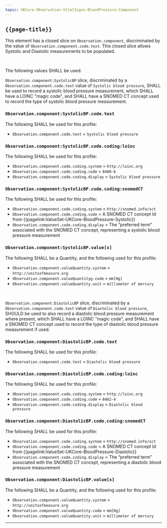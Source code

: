 ```yaml
---
topic: UKCore-Observation-VitalSigns-BloodPressure-Component
---
```

## `{{page-title}}`

This element has a closed slice on `Observation.component`, discriminated by the value of `Observation.component.code.text`. This closed slice allows Systolic and Diastolic measurements to be populated. 

<br>

The following values SHALL be used:

`Observation.component:SystolicBP` slice, discriminated by a `Observation.component.code.text` value of `Systolic blood pressure`, SHALL be used to record a systolic blood pressure measurement, which SHALL have a LOINC "magic code", and SHALL have a SNOMED CT concept used to record the type of systolic blood pressure measurement.

### `Observation.component:SystolicBP.code.text`
The following SHALL be used for this profile:
- `Observation.component.code.text` = `Systolic blood pressure`

### `Observation.component:SystolicBP.code.coding:loinc`
The following SHALL be used for this profile:
- `Observation.component.code.coding.system` = `http://loinc.org`
- `Observation.component.code.coding.code` = `8480-6`
- `Observation.component.code.coding.display` = `Systolic blood pressure`

### `Observation.component:SystolicBP.code.coding:snomedCT`
The following SHALL be used for this profile:
- `Observation.component.code.coding.system` = `http://snomed.info/sct`
- `Observation.component.code.coding.code` = A SNOMED CT concept Id from {{pagelink:ValueSet-UKCore-BloodPressure-Systolic}}
- `Observation.component.code.coding.display` = The “preferred term” associated with the SNOMED CT concept, representing a systolic blood pressure measurement

### `Observation.component:SystolicBP.value[x]`
The following SHALL be a Quantity, and the following used for this profile:
- `Observation.component.valueQuantity.system` = `http://unitsofmeasure.org`
- `Observation.component.valueQuantityg.code` = `mm[Hg]`
- `Observation.component.valueQuantity.unit` = `millimeter of mercury`

<br>

`Observation.component:DiastolicBP` slice, discriminated by a `Observation.component.code.text` value of `Diastolic blood pressure`, SHOULD be used to also record a diastolic blood pressure measurement where present, which SHALL have a LOINC "magic code", and SHALL have a SNOMED CT concept used to record the type of diastolic blood pressure measurement if used.

### `Observation.component:DiastolicBP.code.text`
The following SHALL be used for this profile:
- `Observation.component.code.text` = `Diastolic blood pressure`

### `Observation.component:DiastolicBP.code.coding:loinc`
The following SHALL be used for this profile:
- `Observation.component.code.coding.system` = `http://loinc.org`
- `Observation.component.code.coding.code` = `8462-4`
- `Observation.component.code.coding.display` = `Diastolic blood pressure`

### `Observation.component:DiastolicBP.code.coding:snomedCT`
The following SHALL be used for this profile:
- `Observation.component.code.coding.system` = `http://snomed.info/sct`
- `Observation.component.code.coding.code` = A SNOMED CT concept Id from {{pagelink:ValueSet-UKCore-BloodPressure-Diastolic}}
- `Observation.component.code.coding.display` = The “preferred term” associated with the SNOMED CT concept, representing a diastolic blood pressure measurement

### `Observation.component:DiastolicBP.value[x]`
The following SHALL be a Quantity, and the following used for this profile:
- `Observation.component.valueQuantity.system` = `http://unitsofmeasure.org`
- `Observation.component.valueQuantity.code` = `mm[Hg]`
- `Observation.component.valueQuantity.unit` = `millimeter of mercury`

---